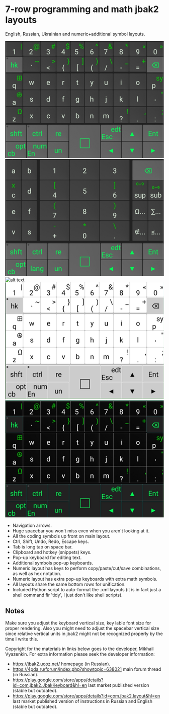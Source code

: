 # 7-row programming and math jbak2 layouts
English, Russian, Ukrainian and numeric+additional symbol layouts.

![alt text][dark]
![alt text][num]
![alt text][edit]
![alt text][bright]
![alt text][v_dark]

- Navigation arrows.
- Huge spacebar you won't miss even when you aren't looking at it.
- All the coding symbols up front on main layout.
- Ctrl, Shift, Undo, Redo, Escape keys.
- Tab is long tap on space bar.
- Clipboard and hotkey (snippets) keys.
- Pop-up keyboard for editing text.
- Additional symbols pop-up keyboards.
- Numeric layout has keys to perform copy/paste/cut/save combinations, as well as hex notation.
- Numeric layout has extra pop-up keyboards with extra math symbols.
- All layouts share the same bottom rows for unification.
- Included Python script to auto-format the .xml layouts (it is in fact just a shell command fir 'tidy', I just don't like shell scripts).

## Notes
Make sure you adjust the keyboard vertical size, key lable font size for proper rendering.
Also you might need to adjust the spacebar vertical size since relative vertical units in jbak2
might not be recognized properly by the time I write this.

Copyright for the materials in links below goes to the developer, Mikhail Vyazenkin.
For extra information please seek the developer information:
 - https://jbak2.ucoz.net/ homepage (in Russian).
 - https://4pda.ru/forum/index.php?showtopic=638021 main forum thread (in Russian).
 - https://play.google.com/store/apps/details?id=com.jbak2.JbakKeyboard&hl=en last market published version (stable but outdated).
 - https://play.google.com/store/apps/details?id=com.jbak2.layout&hl=en last market published version of instructions in Russian and English (stable but outdated).
 
 [dark]: img/dark.jpg "Dark skin"
 [bright]: img/bright.jpg "Bright skin"
 [v_dark]: img/v_dark.jpg "Very dark skin"
 [num]: img/num.jpg "Numeric layout"
 [edit]: edit.jpg "Edit pop-up keyboard"
 